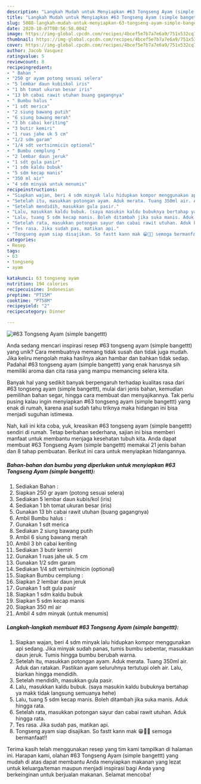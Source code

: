 ```yaml
---
description: "Langkah Mudah untuk Menyiapkan #63 Tongseng Ayam (simple bangettt) Anti Gagal"
title: "Langkah Mudah untuk Menyiapkan #63 Tongseng Ayam (simple bangettt) Anti Gagal"
slug: 5088-langkah-mudah-untuk-menyiapkan-63-tongseng-ayam-simple-bangettt-anti-gagal
date: 2020-10-07T00:56:58.004Z
image: https://img-global.cpcdn.com/recipes/4bcef5e7b7a7e6a9/751x532cq70/63-tongseng-ayam-simple-bangettt-foto-resep-utama.jpg
thumbnail: https://img-global.cpcdn.com/recipes/4bcef5e7b7a7e6a9/751x532cq70/63-tongseng-ayam-simple-bangettt-foto-resep-utama.jpg
cover: https://img-global.cpcdn.com/recipes/4bcef5e7b7a7e6a9/751x532cq70/63-tongseng-ayam-simple-bangettt-foto-resep-utama.jpg
author: Jacob Vasquez
ratingvalue: 5
reviewcount: 8
recipeingredient:
- " Bahan "
- "250 gr ayam potong sesuai selera"
- "5 lembar daun kubiskol iris"
- "1 bh tomat ukuran besar iris"
- "13 bh cabai rawit utuhan buang gagangnya"
- " Bumbu halus "
- "1 sdt merica"
- "2 siung bawang putih"
- "6 siung bawang merah"
- "3 bh cabai keriting"
- "3 butir kemiri"
- "1 ruas jahe uk 5 cm"
- "1/2 sdm garam"
- "1/4 sdt vertsinmicin optional"
- " Bumbu cemplung "
- "2 lembar daun jeruk"
- "1 sdt gula pasir"
- "1 sdm kaldu bubuk"
- "5 sdm kecap manis"
- "350 ml air"
- "4 sdm minyak untuk menumis"
recipeinstructions:
- "Siapkan wajan, beri 4 sdm minyak lalu hidupkan kompor menggunakan api sedang. Jika minyak sudah panas, tumis bumbu sebentar, masukkan daun jeruk. Tumis hingga bumbu berubah warna."
- "Setelah itu, masukkan potongan ayam. Aduk merata. Tuang 350ml air. Aduk dan ratakan. Pastikan ayam seluruhnya tertutupi oleh air. Lalu, biarkan hingga mendidih."
- "Setelah mendidih, masukkan gula pasir."
- "Lalu, masukkan kaldu bubuk. (saya masukin kaldu bubuknya bertahap ya makk tidak langsung semuanya hehe)"
- "Lalu, tuang 5 sdm kecap manis. Boleh ditambah jika suka manis. Aduk hingga rata."
- "Setelah rata, masukkan potongan sayur dan cabai rawit utuhan. Aduk hingga rata."
- "Tes rasa. Jika sudah pas, matikan api."
- "Tongseng ayam siap disajikan. So fastt kann mak 😁🤗🤗 semoga bermanfaat!!"
categories:
- Resep
tags:
- 63
- tongseng
- ayam

katakunci: 63 tongseng ayam 
nutrition: 194 calories
recipecuisine: Indonesian
preptime: "PT15M"
cooktime: "PT58M"
recipeyield: "2"
recipecategory: Dinner

---
```



![#63 Tongseng Ayam (simple bangettt)](https://img-global.cpcdn.com/recipes/4bcef5e7b7a7e6a9/751x532cq70/63-tongseng-ayam-simple-bangettt-foto-resep-utama.jpg)

Anda sedang mencari inspirasi resep #63 tongseng ayam (simple bangettt) yang unik? Cara membuatnya memang tidak susah dan tidak juga mudah. Jika keliru mengolah maka hasilnya akan hambar dan bahkan tidak sedap. Padahal #63 tongseng ayam (simple bangettt) yang enak harusnya sih memiliki aroma dan cita rasa yang mampu memancing selera kita.

Banyak hal yang sedikit banyak berpengaruh terhadap kualitas rasa dari #63 tongseng ayam (simple bangettt), mulai dari jenis bahan, kemudian pemilihan bahan segar, hingga cara membuat dan menyajikannya. Tak perlu pusing kalau ingin menyiapkan #63 tongseng ayam (simple bangettt) yang enak di rumah, karena asal sudah tahu triknya maka hidangan ini bisa menjadi suguhan istimewa.




Nah, kali ini kita coba, yuk, kreasikan #63 tongseng ayam (simple bangettt) sendiri di rumah. Tetap berbahan sederhana, sajian ini bisa memberi manfaat untuk membantu menjaga kesehatan tubuh kita. Anda dapat membuat #63 Tongseng Ayam (simple bangettt) memakai 21 jenis bahan dan 8 tahap pembuatan. Berikut ini cara untuk menyiapkan hidangannya.

<!--inarticleads1-->

##### Bahan-bahan dan bumbu yang diperlukan untuk menyiapkan #63 Tongseng Ayam (simple bangettt):

1. Sediakan  Bahan :
1. Siapkan 250 gr ayam (potong sesuai selera)
1. Sediakan 5 lembar daun kubis/kol (iris)
1. Sediakan 1 bh tomat ukuran besar (iris)
1. Gunakan 13 bh cabai rawit utuhan (buang gagangnya)
1. Ambil  Bumbu halus :
1. Gunakan 1 sdt merica
1. Sediakan 2 siung bawang putih
1. Ambil 6 siung bawang merah
1. Ambil 3 bh cabai keriting
1. Sediakan 3 butir kemiri
1. Gunakan 1 ruas jahe uk. 5 cm
1. Gunakan 1/2 sdm garam
1. Sediakan 1/4 sdt vertsin/micin (optional)
1. Siapkan  Bumbu cemplung :
1. Siapkan 2 lembar daun jeruk
1. Gunakan 1 sdt gula pasir
1. Siapkan 1 sdm kaldu bubuk
1. Siapkan 5 sdm kecap manis
1. Siapkan 350 ml air
1. Ambil 4 sdm minyak (untuk menumis)




<!--inarticleads2-->

##### Langkah-langkah membuat #63 Tongseng Ayam (simple bangettt):

1. Siapkan wajan, beri 4 sdm minyak lalu hidupkan kompor menggunakan api sedang. Jika minyak sudah panas, tumis bumbu sebentar, masukkan daun jeruk. Tumis hingga bumbu berubah warna.
1. Setelah itu, masukkan potongan ayam. Aduk merata. Tuang 350ml air. Aduk dan ratakan. Pastikan ayam seluruhnya tertutupi oleh air. Lalu, biarkan hingga mendidih.
1. Setelah mendidih, masukkan gula pasir.
1. Lalu, masukkan kaldu bubuk. (saya masukin kaldu bubuknya bertahap ya makk tidak langsung semuanya hehe)
1. Lalu, tuang 5 sdm kecap manis. Boleh ditambah jika suka manis. Aduk hingga rata.
1. Setelah rata, masukkan potongan sayur dan cabai rawit utuhan. Aduk hingga rata.
1. Tes rasa. Jika sudah pas, matikan api.
1. Tongseng ayam siap disajikan. So fastt kann mak 😁🤗🤗 semoga bermanfaat!!




Terima kasih telah menggunakan resep yang tim kami tampilkan di halaman ini. Harapan kami, olahan #63 Tongseng Ayam (simple bangettt) yang mudah di atas dapat membantu Anda menyiapkan makanan yang lezat untuk keluarga/teman maupun menjadi inspirasi bagi Anda yang berkeinginan untuk berjualan makanan. Selamat mencoba!
